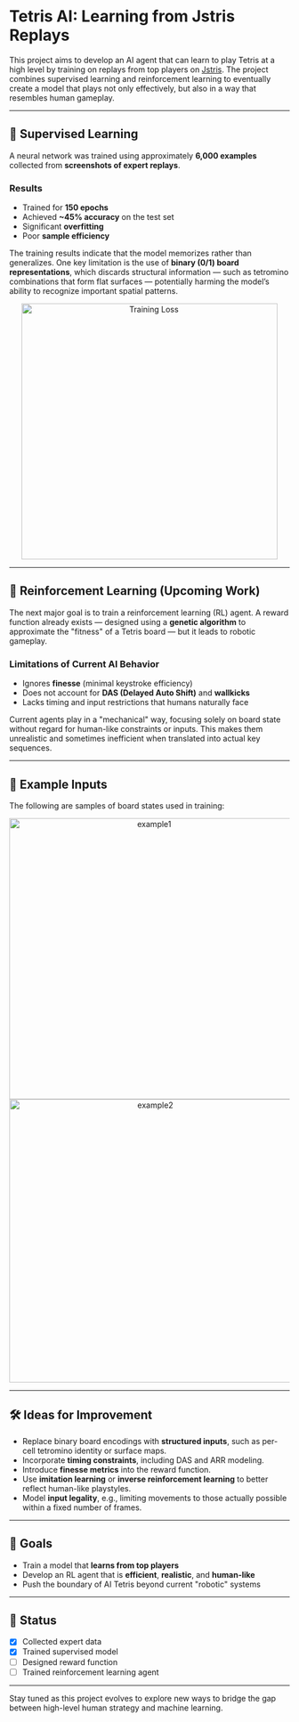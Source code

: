 # Tetris AI: Learning from Jstris Replays

This project aims to develop an AI agent that can learn to play Tetris at a high level by training on replays from top players on [Jstris](https://jstris.jezevec10.com/). The project combines supervised learning and reinforcement learning to eventually create a model that plays not only effectively, but also in a way that resembles human gameplay.

---

## 🧠 Supervised Learning

A neural network was trained using approximately **6,000 examples** collected from **screenshots of expert replays**.

### Results

- Trained for **150 epochs**
- Achieved **~45% accuracy** on the test set
- Significant **overfitting**
- Poor **sample efficiency**

The training results indicate that the model memorizes rather than generalizes. One key limitation is the use of **binary (0/1) board representations**, which discards structural information — such as tetromino combinations that form flat surfaces — potentially harming the model’s ability to recognize important spatial patterns.

<p align="center">
  <img width="460" alt="Training Loss" src="https://github.com/user-attachments/assets/b5a96eb8-bfec-4df6-950e-8a0cc6904558" />
</p>

---

## 🤖 Reinforcement Learning (Upcoming Work)

The next major goal is to train a reinforcement learning (RL) agent. A reward function already exists — designed using a **genetic algorithm** to approximate the "fitness" of a Tetris board — but it leads to robotic gameplay.

### Limitations of Current AI Behavior

- Ignores **finesse** (minimal keystroke efficiency)
- Does not account for **DAS (Delayed Auto Shift)** and **wallkicks**
- Lacks timing and input restrictions that humans naturally face

Current agents play in a "mechanical" way, focusing solely on board state without regard for human-like constraints or inputs. This makes them unrealistic and sometimes inefficient when translated into actual key sequences.

---

## 🧩 Example Inputs

The following are samples of board states used in training:

<p align="center">
  <img width="505" alt="example1" src="https://github.com/user-attachments/assets/767bc4d3-4e0b-4ca1-8686-baf70b16b631" />
  <img width="509" alt="example2" src="https://github.com/user-attachments/assets/2b93162d-7205-46cc-ae18-19d477d130e8" />
</p>

---

## 🛠️ Ideas for Improvement

- Replace binary board encodings with **structured inputs**, such as per-cell tetromino identity or surface maps.
- Incorporate **timing constraints**, including DAS and ARR modeling.
- Introduce **finesse metrics** into the reward function.
- Use **imitation learning** or **inverse reinforcement learning** to better reflect human-like playstyles.
- Model **input legality**, e.g., limiting movements to those actually possible within a fixed number of frames.

---

## 📌 Goals

- Train a model that **learns from top players**
- Develop an RL agent that is **efficient**, **realistic**, and **human-like**
- Push the boundary of AI Tetris beyond current "robotic" systems

---

## 📁 Status

- [x] Collected expert data  
- [x] Trained supervised model  
- [ ] Designed reward function  
- [ ] Trained reinforcement learning agent  

---

Stay tuned as this project evolves to explore new ways to bridge the gap between high-level human strategy and machine learning.
